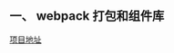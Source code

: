 ## 一、 webpack 打包和组件库

[项目地址](https://github.com/Bian2017/webpack_cfg/tree/master/projects/packComponent)
